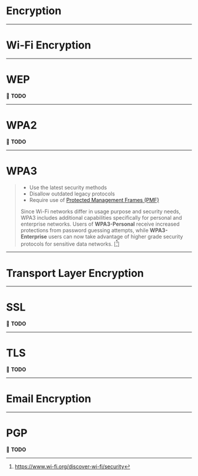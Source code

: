 <!-- $theme: gaia -->

<!-- $size: 16:9 -->

<!-- page_number: true -->

<!-- footer: Copyright (c) by Bjoern Kimminich | Licensed under CC-BY-SA 4.0 -->

# Encryption

---

# Wi-Fi Encryption

---

# WEP

:wrench: **TODO**

---

# WPA2

:wrench: **TODO**

---

# WPA3

> * Use the latest security methods
> * Disallow outdated legacy protocols
> * Require use of [Protected Management Frames (PMF)](https://www.wi-fi.org/knowledge-center/faq/what-are-protected-management-frames)
>
> Since Wi-Fi networks differ in usage purpose and security needs, WPA3 includes additional capabilities specifically for personal and enterprise networks. Users of **WPA3-Personal** receive increased protections from password guessing attempts, while **WPA3-Enterprise** users can now take advantage of higher grade security protocols for sensitive data networks. \[[^3]\]

[^3]: https://www.wi-fi.org/discover-wi-fi/security

---

# Transport Layer Encryption

---

# SSL

:wrench: **TODO**

---

# TLS

:wrench: **TODO**

---

# Email Encryption

---

# PGP

:wrench: **TODO**


